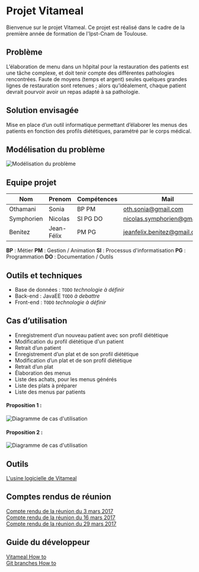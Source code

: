 # Projet Vitameal

Bienvenue sur le projet Vitameal. Ce projet est réalisé dans le cadre de la première année de formation de l'Ipst-Cnam de Toulouse.

## Problème

L’élaboration de menu dans un hôpital pour la restauration des patients est une tâche complexe, et doit tenir compte des différentes pathologies rencontrées. Faute de moyens (temps et argent) seules quelques grandes lignes de restauration sont retenues ; alors qu’idéalement, chaque patient devrait pourvoir avoir un repas adapté à sa pathologie.

## Solution envisagée 

Mise en place d’un outil informatique permettant d’élaborer les menus des patients en fonction des profils diététiques, paramétré par le corps médical.

## Modélisation du problème

![Modélisation du problème](https://seikomi.github.io/Vitameal/doc/probleme_model.svg)


## Equipe projet

|Nom       |Prenom    |Compétences|Mail                                                               |
|----------|----------|-----------|-------------------------------------------------------------------|
|Othamani  |Sonia     |BP PM      |[oth.sonia@gmail.com](mailto:oth.sonia@gmail.com)                  |
|Symphorien|Nicolas   |SI PG DO   |[nicolas.symphorien@gmail.com](mailto:nicolas.symphorien@gmail.com)|
|Benitez   |Jean-Félix|PM PG      |[jeanfelix.benitez@gmail.com](mailto:jeanfelix.benitez@gmail.com)  |


**BP** : Métier **PM** : Gestion / Animation **SI** : Processus d'informatisation **PG** : Programmation **DO** : Documentation / Outils  

## Outils et techniques

- Base de données : `TODO` *technologie à définir*
- Back-end : JavaEE `TODO` *à debattre*
- Front-end : `TODO` *technologie à définir*

## Cas d’utilisation

- Enregistrement d’un nouveau patient avec son profil diététique
- Modification du profil diététique d'un patient
- Retrait d’un patient
- Enregistrement d’un plat et de son profil diététique
- Modification d’un plat et de son profil diététique
- Retrait d’un plat
- Élaboration des menus
- Liste des achats, pour les menus générés
- Liste des plats à préparer
- Liste des menus par patients

#### Proposition 1 :

![Diagramme de cas d'utilisation](https://seikomi.github.io/Vitameal/doc/UseCaseDiagram.svg)

#### Proposition 2 :

![Diagramme de cas d'utilisation](https://seikomi.github.io/Vitameal/doc/UseCaseDiagram2.svg)

## Outils

[L'usine logicielle de Vitameal](doc/outils/outils.md)

## Comptes rendus de réunion

[Compte rendu de la réunion du 3 mars 2017](doc/CompteRendu_20170303/CompteRendu.md)  
[Compte rendu de la réunion du 16 mars 2017](doc/CompteRendu_20170316/CompteRendu.md)  
[Compte rendu de la réunion du 29 mars 2017](doc/CompteRendu_20170329/CompteRendu.md)

## Guide du développeur

[Vitameal How to](doc/dev_guide/how_to.md)  
[Git branches How to](doc/dev_guide/git_branch.md)
